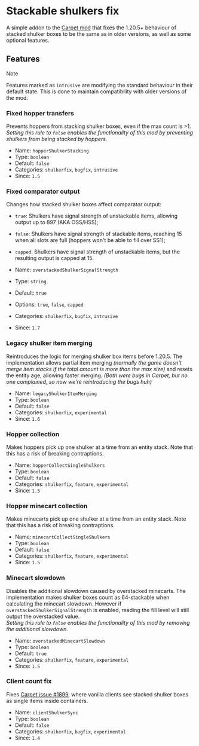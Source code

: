 # Stackable shulkers fix
A simple addon to the [Carpet mod](https://www.curseforge.com/minecraft/mc-mods/carpet) that fixes the 1.20.5+ behaviour of stacked shulker boxes to be the same as in older versions, as well as some optional features.

## Features
> [!NOTE]  
Features marked as `intrusive` are modifying the standard behaviour in their default state. This is done to maintain compatibility with older versions of the mod.

### Fixed hopper transfers
Prevents hoppers from stacking shulker boxes, even if the max count is >1.  
*Setting this rule to `false` enables the functionality of this mod by preventing shulkers from being stacked by hoppers.*

- Name: `hopperShulkerStacking`
- Type: `boolean`
- Default: `false`
- Categories: `shulkerfix`, `bugfix`, `intrusive`
- Since: `1.5`

### Fixed comparator output
Changes how stacked shulker boxes affect comparator output:
- `true`: Shulkers have signal strength of unstackable items, allowing output up to 897 (AKA OSS/HSS);
- `false`: Shulkers have signal strength of stackable items, reaching 15 when all slots are full (hoppers won't be able to fill over SS1);
- `capped`: Shulkers have signal strength of unstackable items, but the resulting output is capped at 15.

- Name: `overstackedShulkerSignalStrength`
- Type: `string`
- Default: `true`
- Options: `true`, `false`, `capped`
- Categories: `shulkerfix`, `bugfix`, `intrusive`
- Since: `1.7`

### Legacy shulker item merging
Reintroduces the logic for merging shulker box items before 1.20.5.
The implementation allows partial item merging
*(normally the game doesn't merge item stacks if the total amount is more than the max size)*
and resets the entity age, allowing faster merging.
*(Both were bugs in Carpet, but no one complained, so now we're reintroducing the bugs huh)*

- Name: `legacyShulkerItemMerging`
- Type: `boolean`
- Default: `false`
- Categories: `shulkerfix`, `experimental`
- Since: `1.6`

### Hopper collection
Makes hoppers pick up one shulker at a time from an entity stack.
Note that this has a risk of breaking contraptions.

- Name: `hopperCollectSingleShulkers`
- Type: `boolean`
- Default: `false`
- Categories: `shulkerfix`, `feature`, `experimental`
- Since: `1.5`

### Hopper minecart collection
Makes minecarts pick up one shulker at a time from an entity stack.
Note that this has a risk of breaking contraptions.

- Name: `minecartCollectSingleShulkers`
- Type: `boolean`
- Default: `false`
- Categories: `shulkerfix`, `feature`, `experimental`
- Since: `1.5`

### Minecart slowdown
Disables the additional slowdown caused by overstacked minecarts.
The implementation makes shulker boxes count as 64-stackable when calculating the minecart slowdown. However if `overstackedShulkerSignalStrength` is enabled, reading the fill level will still output the overstacked value.  
*Setting this rule to `false` enables the functionality of this mod by removing the additional slowdown.*

- Name: `overstackedMinecartSlowdown`
- Type: `boolean`
- Default: `true`
- Categories: `shulkerfix`, `feature`, `experimental`
- Since: `1.5`

### Client count fix
Fixes [Carpet issue #1899](https://github.com/gnembon/fabric-carpet/issues/1899),
where vanilla clients see stacked shulker boxes as single items inside containers.
- Name: `clientShulkerSync`
- Type: `boolean`
- Default: `false`
- Categories: `shulkerfix`, `bugfix`, `experimental`
- Since: `1.4`


